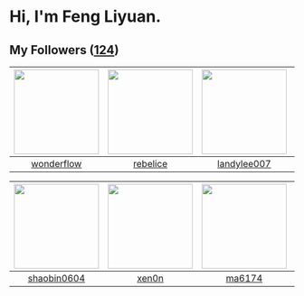 # Hi, I'm Feng Liyuan.

## My Followers ([124](https://github.com/SunRunAway?tab=followers))

| <img src="https://avatars.githubusercontent.com/u/2173670?v=4" width="150" height="150" /> | <img src="https://avatars.githubusercontent.com/u/20775801?v=4" width="150" height="150" /> | <img src="https://avatars.githubusercontent.com/u/8664695?v=4" width="150" height="150" /> | <img src="https://avatars.githubusercontent.com/u/1070352?v=4" width="150" height="150" /> |
| :----------------------------------------------------------------------------------------: | :-----------------------------------------------------------------------------------------: | :----------------------------------------------------------------------------------------: | :----------------------------------------------------------------------------------------: |
|                         [wonderflow](https://github.com/wonderflow)                        |                           [rebelice](https://github.com/rebelice)                           |                        [landylee007](https://github.com/landylee007)                       |                              [b41sh](https://github.com/b41sh)                             |

| <img src="https://avatars.githubusercontent.com/u/10383?v=4" width="150" height="150" /> | <img src="https://avatars.githubusercontent.com/u/1175567?v=4" width="150" height="150" /> | <img src="https://avatars.githubusercontent.com/u/1449133?v=4" width="150" height="150" /> | <img src="https://avatars.githubusercontent.com/u/35111?v=4" width="150" height="150" /> |
| :--------------------------------------------------------------------------------------: | :----------------------------------------------------------------------------------------: | :----------------------------------------------------------------------------------------: | :--------------------------------------------------------------------------------------: |
|                       [shaobin0604](https://github.com/shaobin0604)                      |                              [xen0n](https://github.com/xen0n)                             |                             [ma6174](https://github.com/ma6174)                            |                            [why404](https://github.com/why404)                           |